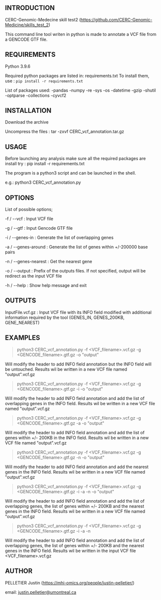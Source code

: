INTRODUCTION
------------

CERC-Genomic-Medecine skill test2 (https://github.com/CERC-Genomic-Medicine/skills_test_2)

This command line tool writen in python is made to annotate a VCF file from a GENCODE GTF file. 



REQUIREMENTS
------------

Python 3.9.6

Required python packages are listed in: requirements.txt 
To install them, use : ```pip install -r requirements.txt```

List of packages used:
-pandas
-numpy
-re
-sys
-os
-datetime
-gzip
-shutil
-optparse
-collections
-cyvcf2


INSTALLATION
------------
Download the archive 

Uncompress the files : tar -zxvf CERC_vcf_annotation.tar.gz


USAGE
------------
Before launching any analysis make sure all the required packages are install
try : pip install -r requirements.txt


The program is a python3 script and can be launched in the shell.

e.g.: python3 CERC_vcf_annotation.py <parameters> <options>


OPTIONS
-----------

List of possible options;

-f / --vcf : Input VCF file

-g / --gtf :  Input Gencode GTF file

-i / --genes-in  :  Generate the list of overlapping genes

-a / --genes-around :  Generate the list of genes within +/-200000 base pairs

-n / --genes-nearest : Get the nearest gene 

-o / --output : Prefix of the outputs files. If not specified, output will be redirect as the input VCF file

-h / --help  : Show help message and exit


OUTPUTS	
-----------


InputFile.vcf.gz : Input VCF file with its INFO field modified with additional information required by the tool (GENES_IN, GENES_200KB, GENE_NEAREST)



EXAMPLES
-----------

> python3 CERC_vcf_annotation.py -f <VCF_filename>.vcf.gz -g <GENCODE_filename>.gtf.gz -o "output"

Will modify the header to add INFO field annotation but the INFO field will be untouched.
Results wil be written in a new VCF file named "output".vcf.gz

> python3 CERC_vcf_annotation.py -f <VCF_filename>.vcf.gz -g <GENCODE_filename>.gtf.gz -i -o "output"

Will modify the header to add INFO field annotation and add the list of overlapping genes in the INFO field.
Results wil be written in a new VCF file named "output".vcf.gz

> python3 CERC_vcf_annotation.py -f <VCF_filename>.vcf.gz -g <GENCODE_filename>.gtf.gz -a -o "output"

Will modify the header to add INFO field annotation and add the list of genes within +/- 200KB in the INFO field.
Results wil be written in a new VCF file named "output".vcf.gz

> python3 CERC_vcf_annotation.py -f <VCF_filename>.vcf.gz -g <GENCODE_filename>.gtf.gz -n -o "output"

Will modify the header to add INFO field annotation and add the nearest genes in the INFO field.
Results wil be written in a new VCF file named "output".vcf.gz

> python3 CERC_vcf_annotation.py -f <VCF_filename>.vcf.gz -g <GENCODE_filename>.gtf.gz -i -a -n -o "output"

Will modify the header to add INFO field annotation and add the list of overlapping genes, the list of genes within +/- 200KB and the nearest genes in the INFO field.
Results wil be written in a new VCF file named "output".vcf.gz


> python3 CERC_vcf_annotation.py -f <VCF_filename>.vcf.gz -g <GENCODE_filename>.gtf.gz -i -a -n 

Will modify the header to add INFO field annotation and add the list of overlapping genes, the list of genes within +/- 200KB and the nearest genes in the INFO field.
Results wil be written in the input VCF file <VCF_filename>.vcf.gz


AUTHOR
-----------
PELLETIER Justin (https://mhi-omics.org/people/justin-pelletier/)

email: justin.pelletier@umontreal.ca

